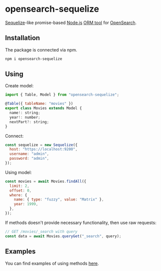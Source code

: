 # opensearch-sequelize

[Sequelize](https://www.npmjs.com/package/sequelize)-like promise-based [Node.js](https://nodejs.org/en/about/) [ORM tool](https://en.wikipedia.org/wiki/Object-relational_mapping) for [OpenSearch](<https://en.wikipedia.org/wiki/OpenSearch_(software)>).

## Installation

The package is connected via npm.

```bash
npm i opensearch-sequelize
```

## Using

Create model:

```js
import { Table, Model } from "opensearch-sequelize";

@Table({ tableName: "movies" })
export class Movies extends Model {
  name!: string;
  year!: number;
  nextPart?: string;
}
```

Connect:

```js
const sequelize = new Sequelize({
  host: "https://localhost:9200",
  username: "admin",
  password: "admin",
});
```

Using model:

```js
const movies = await Movies.findAll({
  limit: 2,
  offset: 0,
  where: {
    name: { type: "fuzzy", value: "Matrix" },
    year: 1999,
  },
});
```

If methods doesn't provide necessary functionality, then use raw requests:

```js
// GET /movies/_search with query
const data = await Movies.queryGet("_search", query);
```

## Examples

You can find examples of using methods [here](https://github.com/FaetterP/opensearch-sequelize/tree/main/examples).
